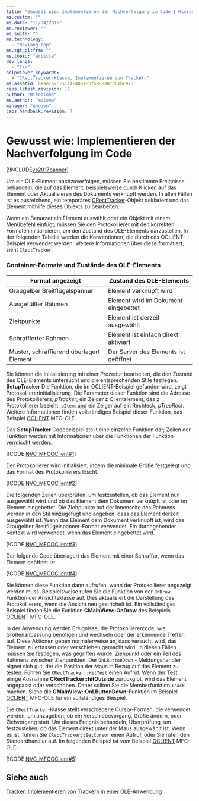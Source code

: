 ```yaml
---
title: "Gewusst wie: Implementieren der Nachverfolgung im Code | Microsoft Docs"
ms.custom: ""
ms.date: "11/04/2016"
ms.reviewer: ""
ms.suite: ""
ms.technology: 
  - "devlang-cpp"
ms.tgt_pltfrm: ""
ms.topic: "article"
dev_langs: 
  - "C++"
helpviewer_keywords: 
  - "CRectTracker-Klasse, Implementieren von Trackern"
ms.assetid: baaeca2c-5114-485f-bf58-8807db1bc973
caps.latest.revision: 11
author: "mikeblome"
ms.author: "mblome"
manager: "ghogen"
caps.handback.revision: 7
---
```

# Gewusst wie: Implementieren der Nachverfolgung im Code
[!INCLUDE[vs2017banner](../assembler/inline/includes/vs2017banner.md)]

Um ein OLE\-Element nachzuverfolgen, müssen Sie bestimmte Ereignisse behandeln, die auf das Element, beispielsweise durch Klicken auf das Element oder Aktualisieren des Dokuments verknüpft werden.  In allen Fällen ist es ausreichend, ein temporäres [CRectTracker](../mfc/reference/crecttracker-class.md)\-Objekt deklariert und das Element mithilfe dieses Objekts zu bearbeiten.  
  
 Wenn ein Benutzer ein Element auswählt oder ein Objekt mit einem Menübefehl einfügt, müssen Sie den Protokollierer mit den korrekten Formaten initialisieren, um den Zustand des OLE\-Elements darzustellen.  In der folgenden Tabelle werden die Konventionen, die durch das OCLIENT\-Beispiel verwendet werden.  Weitere Informationen über diese formatiert, sieht `CRectTracker`.  
  
### Container\-Formate und Zustände des OLE\-Elements  
  
|Format angezeigt|Zustand des OLE\-Elements|  
|----------------------|-------------------------------|  
|Graugelber Breitflügelspanner|Element verknüpft wird|  
|Ausgefüllter Rahmen|Element wird im Dokument eingebettet|  
|Ziehpunkte|Element ist derzeit ausgewählt|  
|Schraffierter Rahmen|Element ist einfach direkt aktiviert|  
|Muster, schraffierend überlagert Element|Der Server des Elements ist geöffnet|  
  
 Sie können die Initialisierung mit einer Prozedur bearbeiten, die den Zustand des OLE\-Elements untersucht und die entsprechenden Stile festlegen.  **SetupTracker** Die Funktion, die im OCLIENT\-Beispiel gefunden wird, zeigt Protokolliererinitialisierung.  Die Parameter dieser Funktion sind die Adresse des Protokollierers, *pTracker*; ein Zeiger z Clientelement, das z Protokollierer bezieht, `pItem`; und ein Zeiger auf ein Rechteck, *pTrueRect*.  Weitere Informationen finden vollständiges Beispiel dieser Funktion, das Beispiel [OCLIENT](../top/visual-cpp-samples.md) MFC\-OLE.  
  
 Das **SetupTracker** Codebeispiel stellt eine einzelne Funktion dar; Zeilen der Funktion werden mit Informationen über die Funktionen der Funktion vermischt werden:  
  
 [!CODE [NVC_MFCOClient#1](../CodeSnippet/VS_Snippets_Cpp/NVC_MFCOClient#1)]  
  
 Der Protokollierer wird initialisiert, indem die minimale Größe festgelegt und das Format des Protokollierers löscht.  
  
 [!CODE [NVC_MFCOClient#2](../CodeSnippet/VS_Snippets_Cpp/NVC_MFCOClient#2)]  
  
 Die folgenden Zeilen überprüfen, um festzustellen, ob das Element nur ausgewählt wird und ob das Element dem Dokument verknüpft ist oder im Element eingebettet.  Die Ziehpunkte auf der Innenseite des Rahmens werden in den Stil hinzugefügt und angeben, dass das Element derzeit ausgewählt ist.  Wenn das Element dem Dokument verknüpft ist, wird das Graugelber Breitflügelspanner\-Format verwendet.  Ein durchgehender Kontext wird verwendet, wenn das Element eingebettet wird.  
  
 [!CODE [NVC_MFCOClient#3](../CodeSnippet/VS_Snippets_Cpp/NVC_MFCOClient#3)]  
  
 Der folgende Code überlagert das Element mit einer Schraffur, wenn das Element geöffnet ist.  
  
 [!CODE [NVC_MFCOClient#4](../CodeSnippet/VS_Snippets_Cpp/NVC_MFCOClient#4)]  
  
 Sie können diese Funktion dann aufrufen, wenn der Protokollierer angezeigt werden muss.  Beispielsweise rufen Sie die Funktion von der `OnDraw`\-Funktion der Ansichtsklasse auf.  Dies aktualisiert die Darstellung des Protokollierers, wenn die Ansicht neu gestrichelt ist.  Ein vollständiges Beispiel finden Sie die Funktion **CMainView::OnDraw** des Beispiels [OCLIENT](../top/visual-cpp-samples.md) MFC\-OLE.  
  
 In der Anwendung werden Ereignisse, die Protokollierercode, wie Größenanpassung benötigen und wechseln oder der erkennende Treffer, auf.  Diese Aktionen geben normalerweise an, dass versucht wird, das Element zu erfassen oder verschieben gemacht wird.  In diesen Fällen müssen Sie festlegen, was gegriffen wurde: Ziehpunkt oder ein Teil des Rahmens zwischen Ziehpunkten.  Der `OnLButtonDown` \- Meldungshandler eignet sich gut, der die Position der Maus in Bezug auf das Element zu testen.  Führen Sie `CRectTracker::HitTest` einen Aufruf.  Wenn der Test einige Ausnahme **CRectTracker::hitOutside** zurückgibt, wird das Element angepasst oder verschoben.  Daher sollten Sie die Memberfunktion `Track` machen.  Siehe die **CMainView::OnLButtonDown**\-Funktion im Beispiel [OCLIENT](../top/visual-cpp-samples.md) MFC\-OLE für ein vollständiges Beispiel.  
  
 Die `CRectTracker`\-Klasse stellt verschiedene Cursor\-Formen, die verwendet werden, um anzugeben, ob ein Verschiebevorgang, Größe ändern, oder Ziehvorgang statt.  Um dieses Ereignis behandeln, Überprüfung, um festzustellen, ob das Element direkt unter der Maus ausgewählt ist.  Wenn es ist, führen Sie `CRectTracker::SetCursor` einen Aufruf, oder Sie rufen den Standardhandler auf.  Im folgenden Beispiel ist vom Beispiel [OCLIENT](../top/visual-cpp-samples.md) MFC\-OLE:  
  
 [!CODE [NVC_MFCOClient#5](../CodeSnippet/VS_Snippets_Cpp/NVC_MFCOClient#5)]  
  
## Siehe auch  
 [Tracker: Implementieren von Trackern in einer OLE\-Anwendung](../mfc/trackers-implementing-trackers-in-your-ole-application.md)